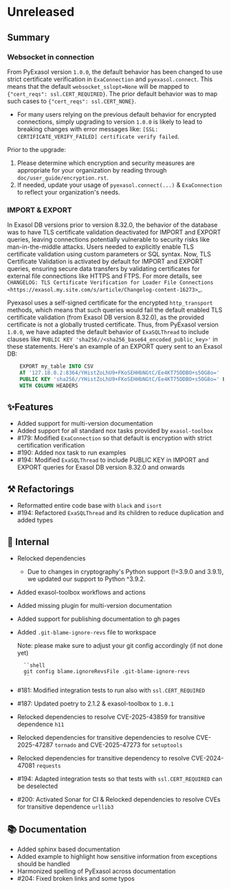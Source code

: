 # Unreleased

## Summary

### Websocket in connection

From PyExasol version `1.0.0`, the default behavior has been changed to use strict
certificate verification in `ExaConnection` and `pyexasol.connect`. This means that
the default `websocket_sslopt=None` will be mapped to
`{"cert_reqs": ssl.CERT_REQUIRED}`. The prior default behavior was to map such cases
to `{"cert_reqs": ssl.CERT_NONE}`.

* For many users relying on the previous default behavior for encrypted connections,
simply upgrading to version `1.0.0` is likely to lead to breaking changes with error
messages like: `[SSL: CERTIFICATE_VERIFY_FAILED] certificate verify failed`.

Prior to the upgrade:
1. Please determine which encryption and security measures are appropriate for your
organization by reading through `doc/user_guide/encryption.rst`.
2. If needed, update your usage of `pyexasol.connect(...)` & `ExaConnection` to
reflect your organization's needs.

### IMPORT & EXPORT

In Exasol DB versions prior to version 8.32.0, the behavior of the database was to have TLS
certificate validation deactivated for IMPORT
and EXPORT queries, leaving connections potentially vulnerable to security risks like
man-in-the-middle attacks. Users needed to explicitly enable TLS certificate validation
using custom parameters or SQL syntax. Now, TLS Certificate Validation is activated by
default for IMPORT and EXPORT queries, ensuring secure data transfers by validating
certificates for external file connections like HTTPS and FTPS. For more details, see
`CHANGELOG: TLS Certificate Verification for Loader File Connections <https://exasol.my.site.com/s/article/Changelog-content-16273>`_.

Pyexasol uses a self-signed certificate for the encrypted `http_transport` methods, which means that such queries would
fail the default enabled TLS certificate validation (from Exasol DB version 8.32.0), as the provided certificate is not a globally trusted certificate.
Thus, from PyExasol version `1.0.0`, we have adapted the default behavior of `ExaSQLThread` to include clauses like
`PUBLIC KEY 'sha256//<sha256_base64_encoded_public_key>'` in these statements. Here's an example of an EXPORT query sent to an Exasol DB:

```sql
    EXPORT my_table INTO CSV
    AT '127.18.0.2:8364/YHistZoLhU9+FKoSEHHbNGtC/Ee4KT75DDBO+s5OG8o='
    PUBLIC KEY 'sha256//YHistZoLhU9+FKoSEHHbNGtC/Ee4KT75DDBO+s5OG8o=' FILE '000.gz'
    WITH COLUMN HEADERS
```

## ✨Features

* Added support for multi-version documentation
* Added support for all standard nox tasks provided by `exasol-toolbox`
* #179: Modified `ExaConnection` so that default is encryption with strict certification verification
* #190: Added nox task to run examples
* #194: Modified `ExaSQLThread` to include PUBLIC KEY in IMPORT and EXPORT queries for Exasol DB version 8.32.0 and onwards

## ⚒️ Refactorings

* Reformatted entire code base with `black` and `isort`
* #194: Refactored `ExaSQLThread` and its children to reduce duplication and added types

## 🔩 Internal

* Relocked dependencies
  * Due to changes in cryptography's Python support (!=3.9.0 and 3.9.1), we updated our support to Python ^3.9.2.
* Added exasol-toolbox workflows and actions
* Added missing plugin for multi-version documentation
* Added support for publishing documentation to gh pages
* Added `.git-blame-ignore-revs` file to workspace

    Note: please make sure to adjust your git config accordingly (if not done yet)

        ``shell
        git config blame.ignoreRevsFile .git-blame-ignore-revs
        ``
* #181: Modified integration tests to run also with `ssl.CERT_REQUIRED`
* #187: Updated poetry to 2.1.2 & exasol-toolbox to `1.0.1`
* Relocked dependencies to resolve CVE-2025-43859 for transitive dependence `h11`
* Relocked dependencies for transitive dependencies to resolve CVE-2025-47287 `tornado` and CVE-2025-47273 for `setuptools`
* Relocked dependencies for transitive dependency to resolve CVE-2024-47081  `requests`
* #194: Adapted integration tests so that tests with `ssl.CERT_REQUIRED` can be deselected
* #200: Activated Sonar for CI & Relocked dependencies to resolve CVEs for transitive dependence `urllib3`

## 📚 Documentation

* Added sphinx based documentation
* Added example to highlight how sensitive information from exceptions should be handled
* Harmonized spelling of PyExasol across documentation
* #204: Fixed broken links and some typos
